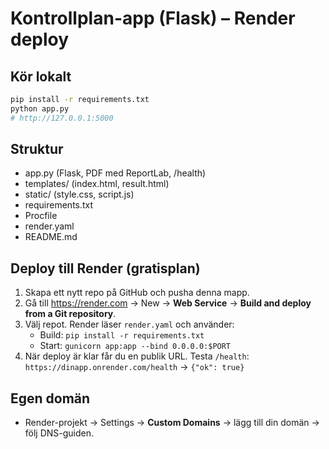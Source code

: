 
# Kontrollplan-app (Flask) – Render deploy

## Kör lokalt
```bash
pip install -r requirements.txt
python app.py
# http://127.0.0.1:5000
```

## Struktur
- app.py (Flask, PDF med ReportLab, /health)
- templates/ (index.html, result.html)
- static/ (style.css, script.js)
- requirements.txt
- Procfile
- render.yaml
- README.md

## Deploy till Render (gratisplan)
1. Skapa ett nytt repo på GitHub och pusha denna mapp.
2. Gå till https://render.com → New → **Web Service** → **Build and deploy from a Git repository**.
3. Välj repot. Render läser `render.yaml` och använder:
   - Build: `pip install -r requirements.txt`
   - Start: `gunicorn app:app --bind 0.0.0.0:$PORT`
4. När deploy är klar får du en publik URL. Testa `/health`:
   `https://dinapp.onrender.com/health` → `{"ok": true}`

## Egen domän
- Render-projekt → Settings → **Custom Domains** → lägg till din domän → följ DNS-guiden.

